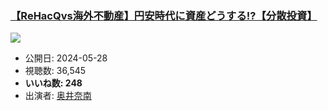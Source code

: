 ### [【ReHacQvs海外不動産】円安時代に資産どうする!?【分散投資】](https://www.youtube.com/watch?v=a7AFbWCj3BE)
[![](https://img.youtube.com/vi/a7AFbWCj3BE/sddefault.jpg)](https://www.youtube.com/watch?v=a7AFbWCj3BE)
-   公開日: 2024-05-28
-   視聴数: 36,545
-   **いいね数: 248**
-   出演者: [奥井奈南](/rehacq_fan/people/奥井奈南 "wikilink")
